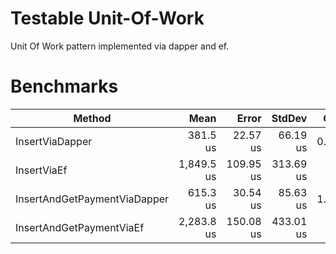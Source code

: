 # Testable Unit-Of-Work
Unit Of Work pattern implemented via dapper and ef.

# Benchmarks

|                       Method |       Mean |     Error |    StdDev |  Gen 0 | Allocated |
|----------------------------- |-----------:|----------:|----------:|-------:|----------:|
|              InsertViaDapper |   381.5 us |  22.57 us |  66.19 us | 0.9766 |      5 KB |
|                  InsertViaEf | 1,849.5 us | 109.95 us | 313.69 us |      - |     50 KB |
| InsertAndGetPaymentViaDapper |   615.3 us |  30.54 us |  85.63 us | 1.9531 |      8 KB |
|     InsertAndGetPaymentViaEf | 2,283.8 us | 150.08 us | 433.01 us |      - |     61 KB |
